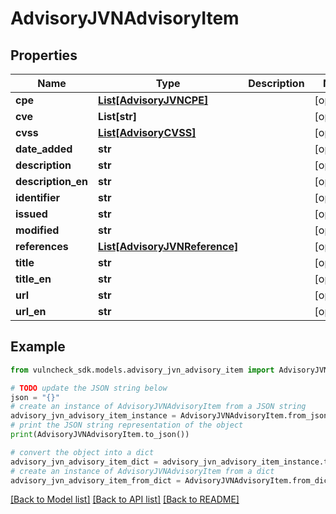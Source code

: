 # AdvisoryJVNAdvisoryItem


## Properties

Name | Type | Description | Notes
------------ | ------------- | ------------- | -------------
**cpe** | [**List[AdvisoryJVNCPE]**](AdvisoryJVNCPE.md) |  | [optional] 
**cve** | **List[str]** |  | [optional] 
**cvss** | [**List[AdvisoryCVSS]**](AdvisoryCVSS.md) |  | [optional] 
**date_added** | **str** |  | [optional] 
**description** | **str** |  | [optional] 
**description_en** | **str** |  | [optional] 
**identifier** | **str** |  | [optional] 
**issued** | **str** |  | [optional] 
**modified** | **str** |  | [optional] 
**references** | [**List[AdvisoryJVNReference]**](AdvisoryJVNReference.md) |  | [optional] 
**title** | **str** |  | [optional] 
**title_en** | **str** |  | [optional] 
**url** | **str** |  | [optional] 
**url_en** | **str** |  | [optional] 

## Example

```python
from vulncheck_sdk.models.advisory_jvn_advisory_item import AdvisoryJVNAdvisoryItem

# TODO update the JSON string below
json = "{}"
# create an instance of AdvisoryJVNAdvisoryItem from a JSON string
advisory_jvn_advisory_item_instance = AdvisoryJVNAdvisoryItem.from_json(json)
# print the JSON string representation of the object
print(AdvisoryJVNAdvisoryItem.to_json())

# convert the object into a dict
advisory_jvn_advisory_item_dict = advisory_jvn_advisory_item_instance.to_dict()
# create an instance of AdvisoryJVNAdvisoryItem from a dict
advisory_jvn_advisory_item_from_dict = AdvisoryJVNAdvisoryItem.from_dict(advisory_jvn_advisory_item_dict)
```
[[Back to Model list]](../README.md#documentation-for-models) [[Back to API list]](../README.md#documentation-for-api-endpoints) [[Back to README]](../README.md)


